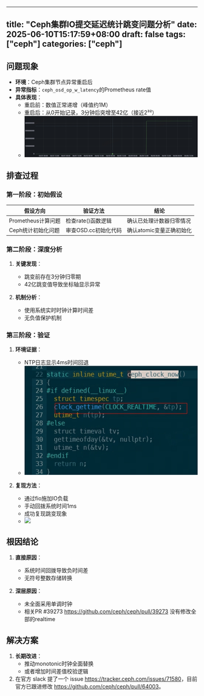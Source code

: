 
---
title: "Ceph集群IO提交延迟统计跳变问题分析"
date: 2025-06-10T15:17:59+08:00
draft: false
tags: ["ceph"]
categories: ["ceph"]
---

## 问题现象
- **环境**：Ceph集群节点异常重启后
- **异常指标**：`ceph_osd_op_w_latency`的Prometheus rate值
- **具体表现**：
  - 重启前：数值正常递增（峰值约1M）
  - 重启后：从0开始记录，3分钟后突增至42亿（接近2³²）
  - ![1cbdc1281f3f34a96a1cf40b55d69e44.jpg|600](https://raw.githubusercontent.com/YLShiJustFly/picturebed/main/images/1cbdc1281f3f34a96a1cf40b55d69e44.jpg)

## 排查过程
### 第一阶段：初始假设
| 假设方向               | 验证方法               | 结论                     |
|-----------------------|-----------------------|--------------------------|
| Prometheus计算问题    | 检查rate()函数逻辑    | 确认已处理计数器归零情况 |
| Ceph统计初始化问题    | 审查OSD.cc初始化代码  | 确认atomic变量正确初始化 |

### 第二阶段：深度分析
1. **关键发现**：
   - 跳变前存在3分钟归零期
   - 42亿跳变值导致坐标轴显示异常

2. **机制分析**：
   - 使用系统实时时钟计算时间差
   - 无负值保护机制

### 第三阶段：验证
1. **环境证据**：
   - NTP日志显示4ms时间回退
   - ![image.png|600](https://raw.githubusercontent.com/YLShiJustFly/picturebed/main/images/20250608172327.png)

2. **复现方法**：
   - 通过fio施加IO负载
   - 手动回拨系统时间1ms
   - 成功复现跳变现象
   - ![](https://popofp.vipfp.ps.netease.com/file/684162b6d5dbab9ee1d1d45251JL0trO01)

## 根因结论
1. **直接原因**：
   - 系统时间回拨导致负时间差
   - 无符号整数存储转换

2. **深层原因**：
   - 未全面采用单调时钟
   - 相关PR #39273 <https://github.com/ceph/ceph/pull/39273> 没有修改全部的realtime

## 解决方案
1. **长期改进**：
   - 推动monotonic时钟全面替换
   - 或者增加时间差值校验逻辑
2. 在官方 slack 提了一个 issue <https://tracker.ceph.com/issues/71580>，目前官方已跟进修改 <https://github.com/ceph/ceph/pull/64003>。
